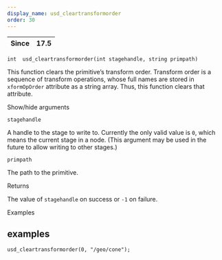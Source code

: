 ```yaml
---
display_name: usd_cleartransformorder
order: 30
---
```

| Since | 17.5 |
| --- | --- |

`int  usd_cleartransformorder(int stagehandle, string primpath)`

This function clears the primitive’s transform order. Transform order is a sequence of transform operations, whose full names are stored in `xformOpOrder` attribute as a string array. Thus, this function clears that attribute.

Show/hide arguments

`stagehandle`

A handle to the stage to write to. Currently the only valid value is `0`, which means the current stage in a node. (This argument may be used in the future to allow writing to other stages.)

`primpath`

The path to the primitive.

Returns

The value of `stagehandle` on success or `-1` on failure.

Examples

## examples

```vex
usd_cleartransformorder(0, "/geo/cone");

```
